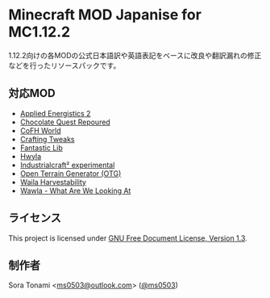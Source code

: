 # Minecraft MOD Japanise for MC1.12.2
1.12.2向けの各MODの公式日本語訳や英語表記をベースに改良や翻訳漏れの修正などを行ったリソースパックです。
## 対応MOD
- [Applied Energistics 2](https://www.curseforge.com/minecraft/mc-mods/applied-energistics-2/)
- [Chocolate Quest Repoured](https://www.curseforge.com/minecraft/mc-mods/cqrepoured/)
- [CoFH World](https://www.curseforge.com/minecraft/mc-mods/cofh-world/)
- [Crafting Tweaks](https://www.curseforge.com/minecraft/mc-mods/crafting-tweaks/)
- [Fantastic Lib](https://www.curseforge.com/minecraft/mc-mods/fantastic-lib/)
- [Hwyla](https://www.curseforge.com/minecraft/mc-mods/hwyla/)
- [Industrialcraft² experimental](https://www.curseforge.com/minecraft/mc-mods/industrial-craft/)
- [Open Terrain Generator (OTG)](https://www.curseforge.com/minecraft/mc-mods/open-terrain-generator/)
- [Waila Harvestability](https://www.curseforge.com/minecraft/mc-mods/waila-harvestability/)
- [Wawla - What Are We Looking At](https://www.curseforge.com/minecraft/mc-mods/wawla/)
## ライセンス
This project is licensed under [GNU Free Document License, Version 1.3](https://www.gnu.org/licenses/fdl-1.3.html).
## 制作者
Sora Tonami &lt;[ms0503@outlook.com](mailto:ms0503@outlook.com)&gt; ([@ms0503](https://github.com/ms0503/))
